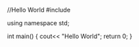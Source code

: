//Hello World
#include <iostream>

using namespace std;
  
  int main()
  {
  cout<< "Hello World";
  return 0;
  }
